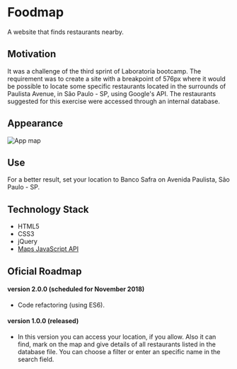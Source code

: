 # Foodmap
A website that finds restaurants nearby. 

## Motivation
It was a challenge of the third sprint of Laboratoria bootcamp. The requirement was to create a site with a breakpoint of 576px where it would be possible to locate some specific restaurants located in the surrounds of Paulista Avenue, in São Paulo - SP, using Google's API. The restaurants suggested for this exercise were accessed through an internal database.

## Appearance
![App map](./src/assets/foodmap.png)

## Use
For a better result, set your location to Banco Safra on Avenida Paulista, São Paulo - SP.

## Technology Stack
+ HTML5
+ CSS3
+ jQuery
+ [Maps JavaScript API](https://developers.google.com/maps/documentation/javascript/tutorial) 

## Oficial Roadmap

#### version 2.0.0 (scheduled for November 2018)
+ Code refactoring (using ES6).

#### version 1.0.0 (released)
+ In this version you can access your location, if you allow. Also it can find, mark on the map and give details of all restaurants listed in the database file. You can choose a filter or enter an specific name in the search field. 

